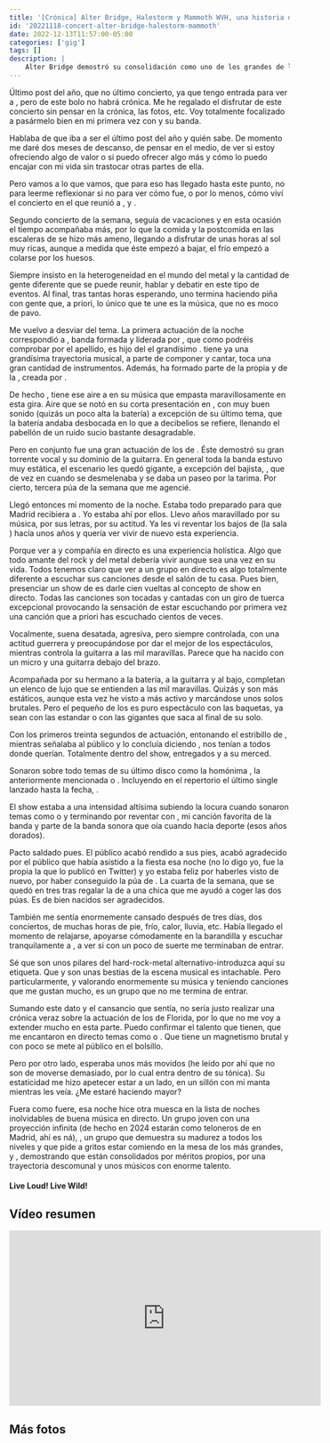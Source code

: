```yaml
---
title: '[Crónica] Alter Bridge, Halestorm y Mammoth WVH, una historia de consolidación, madurez y futuro'
id: '20221118-concert-alter-bridge-halestorm-mammoth'
date: 2022-12-13T11:57:00-05:00
categories: ['gig']
tags: []
description: |
    Alter Bridge demostró su consolidación como uno de los grandes de la mano de la madurez de Halestor y a proyección de Mammoth WVH
---
```


Último post del año, que no último concierto, ya que tengo entrada para ver a <important text="Evanescence" />, pero de este bolo no habrá crónica. Me he regalado el disfrutar de este concierto sin pensar en la crónica, las fotos, etc. Voy totalmente focalizado a pasármelo bien en mi primera vez con <important text="Amy Lee" /> y su banda.

Hablaba de que iba a ser el último post del año y quién sabe. De momento me daré dos meses de descanso, de pensar en el medio, de ver si estoy ofreciendo algo de valor o si puedo ofrecer algo más y cómo lo puedo encajar con mi vida sin trastocar otras partes de ella.

Pero vamos a lo que vamos, que para eso has llegado hasta este punto, no para leerme reflexionar si no para ver cómo fue, o por lo menos, cómo viví el concierto en el <important text="Palacio de Vistalegre" /> que reunió a <important text="Alter Bridge" />, <important text="Halestorm" /> y <important text="Mammoth WVH" />.

Segundo concierto de la semana, seguía de vacaciones y en esta ocasión el tiempo acompañaba más, por lo que la comida y la postcomida en las escaleras de <important text="Vistalegre" /> se hizo más ameno, llegando a disfrutar de unas horas al sol muy ricas, aunque a medida que éste empezó a bajar, el frío empezó a colarse por los huesos.

Siempre insisto en la heterogeneidad en el mundo del metal y la cantidad de gente diferente que se puede reunir, hablar y debatir en este tipo de eventos. Al final, tras tantas horas esperando, uno termina haciendo piña con gente que, a priori, lo único que te une es la música, que no es moco de pavo.

<post-image
    source="20221118-concert-alter-bridge-halestorm-mammoth/mammoth-1"
    title="Mammoth"
/>

Me vuelvo a desviar del tema. La primera actuación de la noche correspondió a <important text="Mammoth WVH" />, banda formada y liderada por <important text="Wolfgang Van Halen" />, que como podréis comprobar por el apellido, es hijo del el grandísimo <important text="Eddie Van Halen" />. <important text="Wolfgang" /> tiene ya una grandísima trayectoria musical, a parte de componer y cantar, toca una gran cantidad de instrumentos. Además, ha formado parte de la propia <important text="Van Halen" /> y de la <important text="Tremonti's Eponymus Band" />, creada por <important text="Mark Tremonti" />.

<post-image
    source="20221118-concert-alter-bridge-halestorm-mammoth/mammoth-3"
    title="Mammoth"
/>

De hecho <important text="Mammoth WVH" />, tiene ese aire a <important text="Alter Bridge" /> en su música que empasta maravillosamente en esta gira. Aire que se notó en su corta presentación en <important text="Vistalegre" />, con muy buen sonido (quizás un poco alta la batería) a excepción de su último tema, que la batería andaba desbocada en lo que a decibelios se refiere, llenando el pabellón de un ruido sucio bastante desagradable.

<post-image
    source="20221118-concert-alter-bridge-halestorm-mammoth/mammoth-2"
    title="Mammoth"
/>

Pero en conjunto fue una gran actuación de los de <important text="Wolfgang" />. Éste demostró su gran torrente vocal y su dominio de la guitarra. En general toda la banda estuvo muy estática, el escenario les quedó gigante, a excepción del bajista, <important text="Ronnie Ficarro" />, que de vez en cuando se desmelenaba y se daba un paseo por la tarima. Por cierto, tercera púa de la semana que me agencié.

<post-image
    source="20221118-concert-alter-bridge-halestorm-mammoth/mammoth-4"
    title="Mammoth"
/>

Llegó entonces mi momento de la noche. Estaba todo preparado para que Madrid recibiera a <important text="Halestorm" />. Yo estaba ahí por ellos. Llevo años maravillado por su música, por sus letras, por su actitud. Ya les vi reventar los bajos de <important text="Vistalegre" /> (la sala <important text="Black Box" />) hacía unos años y quería ver vivir de nuevo esta experiencia.

Porque ver a <important text="Lzzy" /> y compañía en directo es una experiencia holística. Algo que todo amante del rock y del metal debería vivir aunque sea una vez en su vida. Todos tenemos claro que ver a un grupo en directo es algo totalmente diferente a escuchar sus canciones desde el salón de tu casa. Pues bien, presenciar un show de <important text="Halestorm" /> es darle cien vueltas al concepto de show en directo. Todas las canciones son tocadas y cantadas con un giro de tuerca excepcional provocando la sensación de estar escuchando por primera vez una canción que a priori has escuchado cientos de veces.

<post-image
    source="20221118-concert-alter-bridge-halestorm-mammoth/halestorm-01"
    title="Halestorm"
/>

Vocalmente, <important text="Lzzy" /> suena desatada, agresiva, pero siempre controlada, con una actitud guerrera y preocupándose por dar el mejor de los espectáculos, mientras controla la guitarra a las mil maravillas. Parece que ha nacido con un micro y una guitarra debajo del brazo.

Acompañada por su hermano <important text="Arejay" /> a la batería, <important text="Joe Hottinger" /> a la guitarra y <important text="Josh Smith" /> al bajo, completan un elenco de lujo que se entienden a las mil maravillas. Quizás <important text="Josh" /> y <important text="Joe" /> son más estáticos, aunque esta vez he visto a <important text="Joe" /> más activo y marcándose unos solos brutales. Pero el pequeño de los <important text="Hale" /> es puro espectáculo con las baquetas, ya sean con las estandar o con las gigantes que saca al final de su solo.

<post-image
    source="20221118-concert-alter-bridge-halestorm-mammoth/halestorm-04"
    title="Halestorm"
/>

Con los primeros treinta segundos de actuación, entonando el estribillo de <important text="The Steeple" />, mientras señalaba al público y lo concluía diciendo <important text="'... and you are my people'" />, <important text="Lzzy Hale" /> nos tenían a todos donde querían. Totalmente dentro del show, entregados y a su merced.

<post-image
    source="20221118-concert-alter-bridge-halestorm-mammoth/halestorm-08"
    title="Halestorm"
/>

Sonaron sobre todo temas de su último disco como la homónima <important text="Back From The Death" />, la anteriormente mencionada <important text="The Steeple" /> o <important text="Wicked Ways" />. Incluyendo en el repertorio el último single lanzado hasta la fecha, <important text="Mine" />.

<post-image
    source="20221118-concert-alter-bridge-halestorm-mammoth/halestorm-06"
    title="Halestorm"
/>

El show estaba a una intensidad altísima subiendo la locura cuando sonaron temas como <important text="I Am The Fire" /> o <important text="Love Bites (So Do I)" /> y terminando por reventar <important text="Vistalegre" /> con <important text="I Miss the Misery" />, mi canción favorita de la banda y parte de la banda sonora que oía cuando hacía deporte (esos años dorados).

<post-image
    source="20221118-concert-alter-bridge-halestorm-mammoth/halestorm-07"
    title="Halestorm"
/>

Pacto saldado pues. El público acabó rendido a sus pies, <important text="Halestorm" /> acabó agradecido por el público que había asistido a la fiesta esa noche (no lo digo yo, fue la propia <important text="Lzzy" /> la que lo publicó en Twitter) y yo estaba feliz por haberles visto de nuevo, por haber conseguido la púa de <important text="Joe" /> . La cuarta de la semana, que se quedó en tres tras regalar la de <important text="Mammoth" /> a una chica que me ayudó a coger las dos púas. Es de bien nacidos ser agradecidos.

<post-image
    source="20221118-concert-alter-bridge-halestorm-mammoth/halestorm-10"
    title="Halestorm"
/>

También me sentía enormemente cansado después de tres días, dos conciertos, de muchas horas de pie, frío, calor, lluvia, etc. Había llegado el momento de relajarse, apoyarse cómodamente en la barandilla y escuchar tranquilamente a <important text="Alter Bridge" />, a ver si con un poco de suerte me terminaban de entrar.

<post-image
    source="20221118-concert-alter-bridge-halestorm-mammoth/alterBridge-1"
    title="Alter Bridge"
/>

Sé que <important text="Alter Bridge" /> son unos pilares del hard-rock-metal alternativo-introduzca aquí su etiqueta. Que <important text="Myles Kennedy" /> y <important text="Mark Tremonti" /> son unas bestias de la escena musical es intachable. Pero particularmente, y valorando enormemente su música y teniendo canciones que me gustan mucho, es un grupo que no me termina de entrar.

<post-image
    source="20221118-concert-alter-bridge-halestorm-mammoth/alterBridge-4"
    title="Alter Bridge"
/>

Sumando este dato y el cansancio que sentía, no sería justo realizar una crónica veraz sobre la actuación de los de Florida, por lo que no me voy a extender mucho en esta parte. Puedo confirmar el talento que tienen, que me encantaron en directo temas como <important text="Blackbird" /> o <important text="Pawns & Kings" />. Que <important text="Miles Kennedy" /> tiene un magnetismo brutal y con poco se mete al público en el bolsillo.

<post-image
    source="20221118-concert-alter-bridge-halestorm-mammoth/alterBridge-5"
    title="Alter Bridge"
/>

Pero por otro lado, esperaba unos <important text="Alter Bridge" /> más movidos (he leído por ahí que no son de moverse demasiado, por lo cual entra dentro de su tónica). Su estaticidad me hizo apetecer estar a un lado, en un sillón con mi manta mientras les veía. ¿Me estaré haciendo mayor?

<post-image
    source="20221118-concert-alter-bridge-halestorm-mammoth/alterBridge-6"
    title="Alter Bridge"
/>

Fuera como fuere, esa noche hice otra muesca en la lista de noches inolvidables de buena música en directo. Un grupo joven con una proyección infinita (de hecho en 2024 estarán como teloneros de <important text="Metallica" /> en Madrid, ahí es ná), <important text="Halestorm" />, un grupo que demuestra su madurez a todos los niveles y que pide a gritos estar comiendo en la mesa de los más grandes, y <important text="Alter Bridge" />, demostrando que están consolidados por méritos propios, por una trayectoria descomunal y unos músicos con enorme talento.

<h4>Live Loud! Live Wild!</h4>

## Vídeo resumen

<iframe width="560" height="315" src="https://www.youtube.com/embed/JK51tbeLmoI" title="YouTube video player" frameborder="0" allow="accelerometer; autoplay; clipboard-write; encrypted-media; gyroscope; picture-in-picture" allowfullscreen></iframe>

## Más fotos

<div class="image-gallery">
    <post-image
        source="20221118-concert-alter-bridge-halestorm-mammoth/alterBridge-2"
        title="Alter Bridge"
    />
    <post-image
        source="20221118-concert-alter-bridge-halestorm-mammoth/alterBridge-3"
        title="Alter Bridge"
    />
    <post-image
        source="20221118-concert-alter-bridge-halestorm-mammoth/alterBridge-7"
        title="Alter Bridge"
    />
    <post-image
        source="20221118-concert-alter-bridge-halestorm-mammoth/alterBridge-8"
        title="Alter Bridge"
    />
    <post-image
        source="20221118-concert-alter-bridge-halestorm-mammoth/halestorm-02"
        title="Halestorm"
    />
    <post-image
        source="20221118-concert-alter-bridge-halestorm-mammoth/halestorm-03"
        title="Halestorm"
    />
    <post-image
        source="20221118-concert-alter-bridge-halestorm-mammoth/halestorm-05"
        title="Halestorm"
    />
    <post-image
        source="20221118-concert-alter-bridge-halestorm-mammoth/halestorm-09"
        title="Halestorm"
    />
</div>